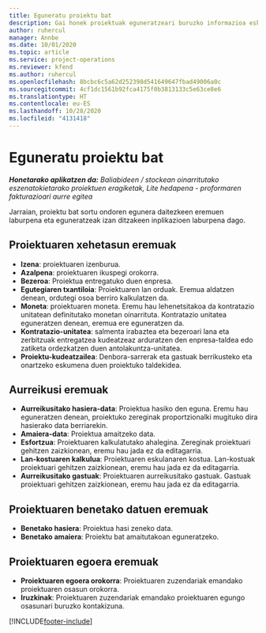 ```yaml
---
title: Eguneratu proiektu bat
description: Gai honek proiektuak eguneratzeari buruzko informazioa eskaintzen du Project Operations-en.
author: ruhercul
manager: Annbe
ms.date: 10/01/2020
ms.topic: article
ms.service: project-operations
ms.reviewer: kfend
ms.author: ruhercul
ms.openlocfilehash: 8bcbc6c5a62d252398d541649647fbad49006a0c
ms.sourcegitcommit: 4cf1dc1561b92fca4175f0b3813133c5e63ce8e6
ms.translationtype: HT
ms.contentlocale: eu-ES
ms.lasthandoff: 10/28/2020
ms.locfileid: "4131418"
---
```

# <a name="update-a-project"></a>Eguneratu proiektu bat

_**Honetarako aplikatzen da:** Baliabideen / stockean oinarritutako eszenatokietarako proiektuen eragiketak, Lite hedapena - proformaren fakturazioari aurre egitea_

Jarraian, proiektu bat sortu ondoren egunera daitezkeen eremuen laburpena eta eguneratzeak izan ditzakeen inplikazioen laburpena dago.

## <a name="project-detail-fields"></a>Proiektuaren xehetasun eremuak

- **Izena**: proiektuaren izenburua.
- **Azalpena**: proiektuaren ikuspegi orokorra.
- **Bezeroa**: Proiektua entregatuko duen enpresa.
- **Egutegiaren txantiloia**: Proiektuaren lan orduak. Eremua aldatzen denean, ordutegi osoa berriro kalkulatzen da.
- **Moneta**: proiektuaren moneta. Eremu hau lehenetsitakoa da kontratazio unitatean definitutako monetan oinarrituta. Kontratazio unitatea eguneratzen denean, eremua ere eguneratzen da.
- **Kontratazio-unitatea**: salmenta irabaztea eta bezeroari lana eta zerbitzuak entregatzea kudeatzeaz arduratzen den enpresa-taldea edo zatiketa ordezkatzen duen antolakuntza-unitatea. 
- **Proiektu-kudeatzailea**: Denbora-sarrerak eta gastuak berrikusteko eta onartzeko eskumena duen proiektuko taldekidea.

## <a name="estimate-fields"></a>Aurreikusi eremuak

- **Aurreikusitako hasiera-data**: Proiektua hasiko den eguna. Eremu hau eguneratzen denean, proiektuko zereginak proportzionalki mugituko dira hasierako data berriarekin.
- **Amaiera-data**: Proiektua amaitzeko data.
- **Esfortzua**: Proiektuaren kalkulatutako ahalegina. Zereginak proiektuari gehitzen zaizkionean, eremu hau jada ez da editagarria.
- **Lan-kostuaren kalkulua**: Proiektuaren eskulanaren kostua. Lan-kostuak proiektuari gehitzen zaizkionean, eremu hau jada ez da editagarria.
- **Aurreikusitako gastuak**: Proiektuaren aurreikusitako gastuak. Gastuak proiektuari gehitzen zaizkionean, eremu hau jada ez da editagarria.

## <a name="project-actual-fields"></a>Proiektuaren benetako datuen eremuak
- **Benetako hasiera**: Proiektua hasi zeneko data.
- **Benetako amaiera**: Proiektu bat amaitutakoan eguneratzeko.

## <a name="project-status-fields"></a>Proiektuaren egoera eremuak

- **Proiektuaren egoera orokorra**: Proiektuaren zuzendariak emandako proiektuaren osasun orokorra.
- **Iruzkinak**: Proiektuaren zuzendariak emandako proiektuaren egungo osasunari buruzko kontakizuna.



[!INCLUDE[footer-include](../includes/footer-banner.md)]